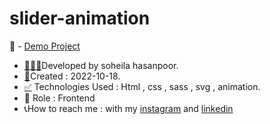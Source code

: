 # slider-animation
📌 - [Demo Project](https://soheilahpb.github.io/slider-animation-/)
- <a href="https://fa.piliapp.com/emoji/list/?skin=1f3fb" class="active">👩🏻‍💻</a>Developed by soheila hasanpoor.
- <a href="https://fa.piliapp.com/emoji/list/?skin=1f3fb" class="active">📅</a>Created : 2022-10-18.
- <a title="Symbols" href="https://fa.piliapp.com/emoji/list/?skin=1f3fb#symbols">✅</a> Technologies Used : Html , css , sass , svg , animation.
- 🔘 Role : Frontend
- 📞How to reach me : with my 
[instagram](https://www.instagram.com/soheila_hasanpoor_web) and 
[linkedin](https://www.linkedin.com/in/soheila-hasanpoor-8b2903273/)
